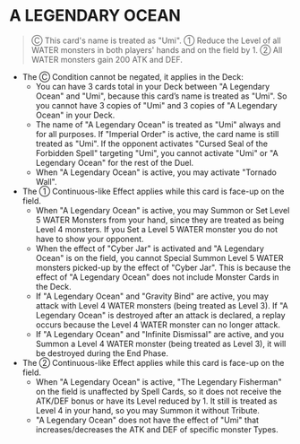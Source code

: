 # A LEGENDARY OCEAN

> Ⓒ This card's name is treated as "Umi". ① Reduce the Level of all WATER monsters in both players' hands and on the field by 1. ② All WATER monsters gain 200 ATK and DEF.

*   The Ⓒ Condition cannot be negated, it applies in the Deck:
    *   You can have 3 cards total in your Deck between "A Legendary Ocean" and "Umi", because this card’s name is treated as "Umi". So you cannot have 3 copies of "Umi" and 3 copies of "A Legendary Ocean" in your Deck.
    *   The name of "A Legendary Ocean" is treated as "Umi" always and for all purposes. If "Imperial Order" is active, the card name is still treated as "Umi". If the opponent activates "Cursed Seal of the Forbidden Spell" targeting "Umi", you cannot activate "Umi" or "A Legendary Ocean" for the rest of the Duel.
    *   When "A Legendary Ocean" is active, you may activate "Tornado Wall".
*   The ① Continuous-like Effect applies while this card is face-up on the field.
    *   When "A Legendary Ocean" is active, you may Summon or Set Level 5 WATER Monsters from your hand, since they are treated as being Level 4 monsters. If you Set a Level 5 WATER monster you do not have to show your opponent.
    *   When the effect of "Cyber Jar" is activated and "A Legendary Ocean" is on the field, you cannot Special Summon Level 5 WATER monsters picked-up by the effect of "Cyber Jar". This is because the effect of "A Legendary Ocean" does not include Monster Cards in the Deck.
    *   If "A Legendary Ocean" and "Gravity Bind" are active, you may attack with Level 4 WATER monsters (being treated as Level 3). If "A Legendary Ocean" is destroyed after an attack is declared, a replay occurs because the Level 4 WATER monster can no longer attack.
    *   If "A Legendary Ocean" and "Infinite Dismissal" are active, and you Summon a Level 4 WATER monster (being treated as Level 3), it will be destroyed during the End Phase.
*   The ② Continuous-like Effect applies while this card is face-up on the field.
    *   When "A Legendary Ocean" is active, "The Legendary Fisherman" on the field is unaffected by Spell Cards, so it does not receive the ATK/DEF bonus or have its Level reduced by 1. It still is treated as Level 4 in your hand, so you may Summon it without Tribute.
    *   "A Legendary Ocean" does not have the effect of "Umi" that increases/decreases the ATK and DEF of specific monster Types.
